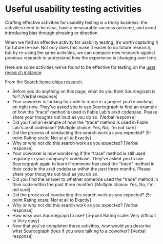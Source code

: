 # Useful usability testing activities

Crafting effective activities for usability testing is a tricky business: the activities need to be clear, have a measurable success outcome, and avoid introducing bias through phrasing or direction.

When we find an effective activity for usability testing, it’s worth capturing it for future re-use. Not only does this make it easier to do future research, but by re-using the same activities, we can compare new research against previous research to understand how the experience is changing over time.

Here are some activities we’ve found to be effective for testing on the [user research instance](./user-research-instance.md):

From the [Search home chips research](https://docs.google.com/document/d/1DUEguOpi9ZoYMIn_ZWhPLz77c0hKVU2roQhbzFnQ1io/edit#).

- Before you do anything on this page, what do you think Sourcegraph is for? [Verbal response]
- Your coworker is looking for code to reuse in a project you’re working on right now. They’ve asked you to use Sourcegraph to find an example of how the “trace” method is used in Fable Lab's arkit codebase. Please share your thoughts out loud as you do so. [Verbal response]
- Did you find an example of how the “trace” method is used in Fable Lab's arkit codebase? [Multiple choice: Yes, No, I'm not sure]
- Did the process of conducting this search work as you expected? [5-point Rating scale: Not at all to Exactly]
- Why or why not did this search work as you expected? [Verbal response]
- Your coworker is now wondering if the “trace” method is still used regularly in your company's codebase. They’ve asked you to use Sourcegraph again to learn if someone has used the "trace" method in their code in the arkit codebase within the past three months. Please share your thoughts out loud as you do so.
- Did you find the answer to whether someone used the “trace” method in their code within the past three months? [Multiple choice: Yes, No, I'm not sure]
- Did the process of conducting this search work as you expected? [5-point Rating scale: Not at all to Exactly]
- Why or why not did this search work as you expected? [Verbal response]
- How easy was Sourcegraph to use? [5-point Rating scale: Very difficult to Very easy]
- Now that you’ve completed these activities, how would you describe what Sourcegraph does if you were talking to a coworker? [Verbal response]
